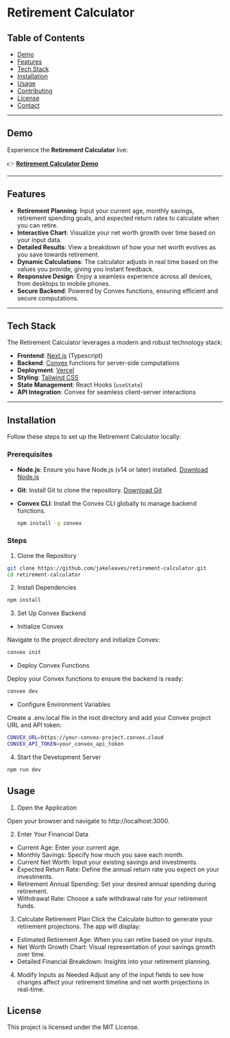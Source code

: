# Retirement Calculator

## Table of Contents

- [Demo](#demo)
- [Features](#features)
- [Tech Stack](#tech-stack)
- [Installation](#installation)
- [Usage](#usage)
- [Contributing](#contributing)
- [License](#license)
- [Contact](#contact)

---

## Demo

Experience the **Retirement Calculator** live:

👉 **[Retirement Calculator Demo](https://retirement-calculator-9zg1vyz8t-jakeleaves-projects.vercel.app)**

---

## Features

- **Retirement Planning**: Input your current age, monthly savings, retirement spending goals, and expected return rates to calculate when you can retire.
- **Interactive Chart**: Visualize your net worth growth over time based on your input data.
- **Detailed Results**: View a breakdown of how your net worth evolves as you save towards retirement.
- **Dynamic Calculations**: The calculator adjusts in real time based on the values you provide, giving you instant feedback.
- **Responsive Design**: Enjoy a seamless experience across all devices, from desktops to mobile phones.
- **Secure Backend**: Powered by Convex functions, ensuring efficient and secure computations.

---

## Tech Stack

The Retirement Calculator leverages a modern and robust technology stack:

- **Frontend**: [Next.js](https://nextjs.org/) (Typescript)
- **Backend**: [Convex](https://www.convex.dev/) functions for server-side computations
- **Deployment**: [Vercel](https://vercel.com/)
- **Styling**: [Tailwind CSS](https://tailwindcss.com/)
- **State Management**: React Hooks (`useState`)
- **API Integration**: Convex for seamless client-server interactions

---

## Installation

Follow these steps to set up the Retirement Calculator locally:

### Prerequisites

- **Node.js**: Ensure you have Node.js (v14 or later) installed. [Download Node.js](https://nodejs.org/)
- **Git**: Install Git to clone the repository. [Download Git](https://git-scm.com/downloads)
- **Convex CLI**: Install the Convex CLI globally to manage backend functions.

  ```bash
  npm install -g convex
  ```

### Steps
1. Clone the Repository
```bash
git clone https://github.com/jakeleaves/retirement-calculator.git
cd retirement-calculator
```
2. Install Dependencies
```bash
npm install
```
3. Set Up Convex Backend
* Initialize Convex

Navigate to the project directory and initialize Convex:
```bash
convex init
```
* Deploy Convex Functions

Deploy your Convex functions to ensure the backend is ready:
```bash
convex dev
```
* Configure Environment Variables

Create a .env.local file in the root directory and add your Convex project URL and API token:
```bash
CONVEX_URL=https://your-convex-project.convex.cloud
CONVEX_API_TOKEN=your_convex_api_token
```
4. Start the Development Server
```bash
npm run dev
```

## Usage
1. Open the Application

Open your browser and navigate to http://localhost:3000.

2. Enter Your Financial Data
* Current Age: Enter your current age.
* Monthly Savings: Specify how much you save each month.
* Current Net Worth: Input your existing savings and investments.
* Expected Return Rate: Define the annual return rate you expect on your investments.
* Retirement Annual Spending: Set your desired annual spending during retirement.
* Withdrawal Rate: Choose a safe withdrawal rate for your retirement funds.
3. Calculate Retirement Plan
Click the Calculate button to generate your retirement projections. The app will display:

* Estimated Retirement Age: When you can retire based on your inputs.
* Net Worth Growth Chart: Visual representation of your savings growth over time.
* Detailed Financial Breakdown: Insights into your retirement planning.
4. Modify Inputs as Needed
Adjust any of the input fields to see how changes affect your retirement timeline and net worth projections in real-time.

## License
This project is licensed under the MIT License.


